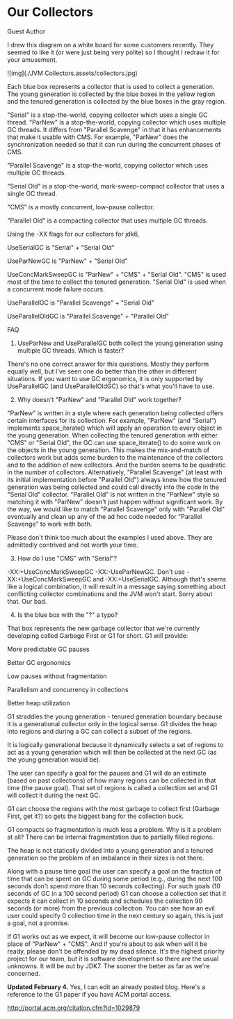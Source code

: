 # Our Collectors

Guest Author

I drew this diagram on a white board for some customers recently. They seemed to like it (or were just being very polite) so I thought I redraw it for your amusement.

![img](./JVM Collectors.assets/collectors.jpg)

Each blue box represents a collector that is used to collect a generation. The young generation is collected by the blue boxes in the yellow region and the tenured generation is collected by the blue boxes in the gray region. 






"Serial" is a stop-the-world, copying collector which uses a single GC thread.
"ParNew" is a stop-the-world, copying collector which uses multiple GC threads. It differs from "Parallel Scavenge" in that it has enhancements that make it usable with CMS. For example, "ParNew" does the synchronization needed so that it can run during the concurrent phases of CMS.


"Parallel Scavenge" is a stop-the-world, copying collector which uses multiple GC threads.


"Serial Old" is a stop-the-world, mark-sweep-compact collector that uses a single GC thread.

"CMS" is a mostly concurrent, low-pause collector. 

"Parallel Old" is a compacting collector that uses multiple GC threads.

Using the -XX flags for our collectors for jdk6,


UseSerialGC is "Serial" + "Serial Old"

UseParNewGC is "ParNew" + "Serial Old"

UseConcMarkSweepGC is "ParNew" + "CMS" + "Serial Old". "CMS" is used most of the time to collect the tenured generation. "Serial Old" is used when a concurrent mode failure occurs.

UseParallelGC is "Parallel Scavenge" + "Serial Old"

UseParallelOldGC is "Parallel Scavenge" + "Parallel Old"

FAQ

1) UseParNew and UseParallelGC both collect the young generation using multiple GC threads. Which is faster?

There's no one correct answer for this questions. Mostly they perform equally well, but I've seen one do better than the other in different situations. If you want to use GC ergonomics, it is only supported by UseParallelGC (and UseParallelOldGC) so that's what you'll have to use.

2) Why doesn't "ParNew" and "Parallel Old" work together? 

"ParNew" is written in a style where each generation being collected offers certain interfaces for its collection. For example, "ParNew" (and "Serial") implements space_iterate() which will apply an operation to every object in the young generation. When collecting the tenured generation with
either "CMS" or "Serial Old", the GC can use space_iterate() to do some work on the objects in the young generation.
This makes the mix-and-match of collectors work but adds some burden to the maintenance of the collectors and to the addition of new
collectors. And the burden seems to be quadratic in the number of collectors.
Alternatively, "Parallel Scavenge" (at least with its initial implementation before "Parallel Old") always knew how the tenured generation was being collected and could call directly into the code in the "Serial Old" collector. 
"Parallel Old" is not written in the "ParNew" style so matching it with "ParNew" doesn't just happen without significant work.
By the way, we would like to match "Parallel Scavenge" only with "Parallel Old" eventually and clean up any of the ad hoc code needed for "Parallel Scavenge" to work with both.

Please don't think too much about the examples I used above. They are admittedly contrived and not worth your time.

3) How do I use "CMS" with "Serial"? 

-XX:+UseConcMarkSweepGC -XX:-UseParNewGC.
Don't use -XX:+UseConcMarkSweepGC and -XX:+UseSerialGC. Although that's seems like a logical combination, it will result in a message saying something about conflicting collector combinations and the JVM won't start. Sorry about that.
Our bad.

4) Is the blue box with the "?" a typo?

That box represents the new garbage collector that we're currently developing called Garbage First or G1 for short. G1 will provide:

 More predictable GC pauses


Better GC ergonomics


Low pauses without fragmentation

Parallelism and concurrency in collections

Better heap utilization

G1 straddles the young generation - tenured generation boundary because it is a generational collector only in the logical sense. G1 divides the
heap into regions and during a GC can collect a subset of the regions. 

It is logically generational because it dynamically selects a set of regions to act as a young generation which will then be collected at the next GC (as the young generation would be).

The user can specify a goal for the pauses and G1 will do an estimate (based on past collections) of how many regions can be collected in that time (the pause goal). 
That set of regions is called a collection set and G1 will collect it during the next GC.

G1 can choose the regions with the most garbage to collect first (Garbage First, get it?)
so gets the biggest bang for the collection buck.

G1 compacts so fragmentation is much less a problem. Why is it a problem at all?
There can be internal fragmentation due to partially filled regions.

The heap is not statically divided into a young generation and a tenured generation so the problem of an imbalance in their sizes is not there.

Along with a pause time goal the user can specify a goal on the fraction of time that can be spent on GC during some period (e.g., during the next 100 seconds don't spend more than 10 seconds collecting). For such goals (10 seconds of GC in a 100 second period) G1 can choose a collection set that it expects it can collect in 10 seconds and schedules the collection 90 seconds (or more) from the previous collection. You can see how an evil user could specify 0 collection time in the next century so again, this is just a goal, not a promise.

If G1 works out as we expect, it will become our low-pause collector in place of "ParNew" + "CMS". And if you're about to ask when will it be ready, please don't be offended by my dead silence. It's the highest priority project for our team, but it is software development so there are the usual unknowns. It will be out by JDK7. The sooner the better as far as we're concerned.

**Updated February 4.** Yes, I can edit an already posted blog. Here's a reference to the G1 paper if you have ACM portal access.

http://portal.acm.org/citation.cfm?id=1029879

